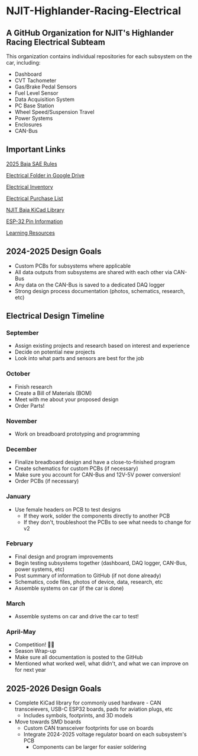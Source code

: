 # NJIT-Highlander-Racing-Electrical 

## A GitHub Organization for NJIT's Highlander Racing Electrical Subteam

This organization contains individual repositories for each subsystem on the car, including:
* Dashboard
* CVT Tachometer
* Gas/Brake Pedal Sensors
* Fuel Level Sensor
* Data Acquisition System
* PC Base Station
* Wheel Speed/Suspension Travel
* Power Systems
* Enclosures
* CAN-Bus



## Important Links

[2025 Baja SAE Rules](https://www.bajasae.net/cdsweb/gen/DownloadDocument.aspx?DocumentID=ebab1320-778a-430e-8d5f-93eb4d92d806)

[Electrical Folder in Google Drive](https://drive.google.com/drive/folders/1Pz5bq8r8b9oh7MFo3oWOcobUKbDVZDIy?usp=drive_link)

[Electrical Inventory](https://docs.google.com/spreadsheets/d/19zXsWbHnRgKuqglurabbrF1yi5oSlVw6kvXuMUWI1O0/edit?usp=drive_link)

[Electrical Purchase List](https://docs.google.com/spreadsheets/d/1hTMg6dxTZtMp4cDH3FeMRMjF6Ft8n0DMCeNlGOwD0Es/edit?usp=drive_link)

[NJIT Baja KiCad Library](https://github.com/NJIT-Highlander-Racing-Electrical/.github/tree/main/NJIT-Baja-KiCad-Library)

[ESP-32 Pin Information](https://github.com/NJIT-Highlander-Racing-Electrical/.github/blob/main/Learning/ESP32-Pin-Information.md)

[Learning Resources](https://github.com/NJIT-Highlander-Racing-Electrical/.github/tree/main/Learning)

## 2024-2025 Design Goals 
* Custom PCBs for subsystems where applicable
* All data outputs from subsystems are shared with each other via CAN-Bus
* Any data on the CAN-Bus is saved to a dedicated DAQ logger
* Strong design process documentation (photos, schematics, research, etc)

## Electrical Design Timeline

### September
* Assign existing projects and research based on interest and experience
* Decide on potential new projects
* Look into what parts and sensors are best for the job

### October
* Finish research
* Create a Bill of Materials (BOM)
* Meet with me about your proposed design
* Order Parts!

### November
* Work on breadboard prototyping and programming

### December
* Finalize breadboard design and have a close-to-finished program
* Create schematics for custom PCBs (if necessary)
* Make sure you account for CAN-Bus and 12V-5V power conversion!
* Order PCBs (if necessary)

### January
* Use female headers on PCB to test designs
   * If they work, solder the components directly to another PCB
   * If they don't, troubleshoot the PCBs to see what needs to change for v2

### February
* Final design and program improvements
* Begin testing subsystems together (dashboard, DAQ logger, CAN-Bus, power systems, etc) 
* Post summary of information to GitHub (if not done already)
* Schematics, code files, photos of device, data, research, etc
* Assemble systems on car (if the car is done)

### March
* Assemble systems on car and drive the car to test!

### April-May
* Competition! 🎉🎉
* Season Wrap-up
* Make sure all documentation is posted to the GitHub
* Mentioned what worked well, what didn't, and what we can improve on for next year


## 2025-2026 Design Goals 
* Complete KiCad library for commonly used hardware - CAN transceievers, USB-C ESP32 boards, pads for aviation plugs, etc
    * Includes symbols, footprints, and 3D models
* Move towards SMD boards
     * Custom CAN transceiver footprints for use on boards
     * Integrate 2024-2025 voltage regulator board on each subsystem's PCB
         * Components can be larger for easier soldering
